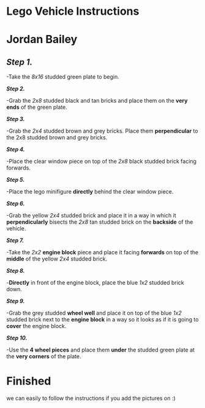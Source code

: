 # Lego Vehicle Instructions
# Jordan Bailey

## _**Step 1.**_

-Take the _8x16_ studded green plate to begin.

_**Step 2.**_

-Grab the _2x8_ studded black and tan bricks and place them on the **very ends** of the green plate.

_**Step 3.**_

-Grab the _2x4_ studded brown and grey bricks. Place them **perpendicular** to the 2x8 studded brown and grey bricks.

_**Step 4.**_

-Place the clear window piece on top of the _2x8_ black studded brick facing forwards.

_**Step 5.**_

-Place the lego minifigure **directly** behind the clear window piece.

_**Step 6.**_

-Grab the yellow _2x4_ studded brick and place it in a way in which it **perpendicularly** bisects the _2x8_ tan studded brick on the **backside** of the vehicle.

_**Step 7.**_

-Take the _2x2_ **engine block** piece and place it facing **forwards** on top of the **middle** of the yellow _2x4_ studded brick.

_**Step 8.**_

-**Directly** in front of the engine block, place the blue _1x2_ studded brick down.

_**Step 9.**_

-Grab the grey studded **wheel well** and place it on top of the blue _1x2_ studded brick next to the **engine block** in a way so it looks as if it is going to **cover** the engine block.

_**Step 10.**_

-Use the **4 wheel pieces** and place them **under** the studded green plate at the **very corners** of the plate.

# Finished

we can easily to follow the instructions if you add the pictures on :)
